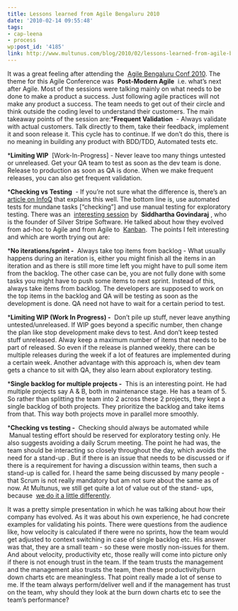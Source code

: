 ```yaml
---
title: Lessons learned from Agile Bengaluru 2010
date: '2010-02-14 09:55:48'
tags:
- cap-leena
- process
wp:post_id: '4185'
link: http://www.multunus.com/blog/2010/02/lessons-learned-from-agile-bengaluru-2010/
---
```


It was a great feeling after attending the 
[Agile Bengaluru Conf 2010](http://www.agileindia.org/agilebengaluru2010). The theme for this Agile Conference was 
**Post-Modern Agile**
 i.e. what’s next after Agile. Most of the sessions were talking mainly on what needs to be done to make a product a success. Just following agile practices will not make any product a success. The team needs to get out of their circle and think outside the coding level to understand their customers. The main takeaway points of the session are:***Frequent Validation**
 - Always validate with actual customers. Talk directly to them, take their feedback, implement it and soon release it. This cycle has to continue. If we don’t do this, there is no meaning in building any product with BDD/TDD, Automated tests etc.

	
***Limiting WIP**
 [Work-In-Progress] - Never leave too many things untested or unreleased. Get your QA team to test as soon as the dev team is done. Release to production as soon as QA is done. When we make frequent releases, you can also get frequent validation.

	
***Checking vs Testing**
 - If you’re not sure what the difference is, there’s an 
[article on InfoQ](http://www.infoq.com/news/2009/12/testing-or-checking) that explains this well. The bottom line is, use automated tests for mundane tasks [“checking”] and use manual testing for exploratory testing.
There was an 
[interesting session](http://www.agileindia.org/agilebengaluru2010/agile-bengaluru-2010-a-startup-journey.htm) by 
**Siddhartha Govindaraj**
, who is the founder of Silver Stripe Software. He talked about how they evolved from ad-hoc to Agile and from Agile to 
[Kanban](http://en.wikipedia.org/wiki/Kanban).  The points I felt interesting and which are worth trying out are:

***No iterations/sprint -**
 Always take top items from backlog - What usually happens during an iteration is, either you might finish all the items in an iteration and as there is still more time left you might have to pull some item from the backlog. The other case can be, you are not fully done with some tasks you might have to push some items to next sprint. Instead of this, always take items from backlog. The developers are supposed to work on the top items in the backlog and QA will be testing as soon as the development is done. QA need not have to wait for a certain period to test.

	
***Limiting WIP (Work In Progress) -**
 Don’t pile up stuff, never leave anything untested/unreleased. If WIP goes beyond a specific number, then change the plan like stop development make devs to test. And don’t keep tested stuff unreleased. Alway keep a maximum number of items that needs to be part of released. So even if the release is planned weekly, there can be multiple releases during the week if a lot of features are implemented during a certain week. Another advantage with this approach is, when dev team gets a chance to sit with QA, they also learn about exploratory testing.

	
***Single backlog for multiple projects -**
 This is an interesting point. He had multiple projects say A & B, both in maintenance stage. He has a team of 5. So rather than splitting the team into 2 across these 2 projects, they kept a single backlog of both projects. They prioritize the backlog and take items from that. This way both projects move in parallel more smoothly.

	
***Checking vs testing -**
 Checking should always be automated while  Manual testing effort should be reserved for exploratory testing only.
He also suggests avoiding a daily Scrum meeting. The point he had was, the team should be interacting so closely throughout the day, which avoids the need for a stand-up . But if there is an issue that needs to be discussed or if there is a requirement for having a discussion within teams, then such a stand-up is called for. I heard the same being discussed by many people - that Scrum is not really mandatory but am not sure about the same as of now. At Multunus, we still get quite a lot of value out of the stand- ups, because 
[we do it a little differently](http://www.multunus.com/2010/01/our-pragmatic-processes/).

It was a pretty simple presentation in which he was talking about how their company has evolved. As it was about his own experience, he had concrete examples for validating his points. There were questions from the audience like, how velocity is calculated if there were no sprints, how the team would get adjusted to context switching in case of single backlog etc. His answer was that, they are a small team - so these were mostly non-issues for them. And about velocity, productivity etc, those really will come into picture only if there is not enough trust in the team. If the team trusts the management and the management also trusts the team, then these productivity/burn down charts etc are meaningless. That point really made a lot of sense to me. If the team always perform/deliver well and if the management has trust on the team, why should they look at the burn down charts etc to see the team’s performance?
